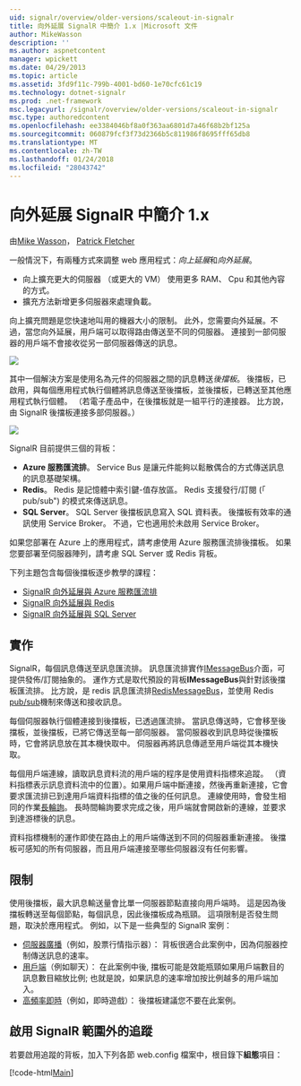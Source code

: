 ```yaml
---
uid: signalr/overview/older-versions/scaleout-in-signalr
title: 向外延展 SignalR 中簡介 1.x |Microsoft 文件
author: MikeWasson
description: ''
ms.author: aspnetcontent
manager: wpickett
ms.date: 04/29/2013
ms.topic: article
ms.assetid: 3fd9f11c-799b-4001-bd60-1e70cfc61c19
ms.technology: dotnet-signalr
ms.prod: .net-framework
msc.legacyurl: /signalr/overview/older-versions/scaleout-in-signalr
msc.type: authoredcontent
ms.openlocfilehash: ee3384046bf8a0f363aa6801d7a46f68b2bf125a
ms.sourcegitcommit: 060879fcf3f73d2366b5c811986f8695fff65db8
ms.translationtype: MT
ms.contentlocale: zh-TW
ms.lasthandoff: 01/24/2018
ms.locfileid: "28043742"
---
```

<a name="introduction-to-scaleout-in-signalr-1x"></a>向外延展 SignalR 中簡介 1.x
====================
由[Mike Wasson](https://github.com/MikeWasson)， [Patrick Fletcher](https://github.com/pfletcher)

一般情況下，有兩種方式來調整 web 應用程式：*向上延展*和*向外延展*。

- 向上擴充更大的伺服器 （或更大的 VM） 使用更多 RAM、 Cpu 和其他內容的方式。
- 擴充方法新增更多伺服器來處理負載。

向上擴充問題是您快速地叫用的機器大小的限制。 此外，您需要向外延展。不過，當您向外延展，用戶端可以取得路由傳送至不同的伺服器。 連接到一部伺服器的用戶端不會接收從另一部伺服器傳送的訊息。

![](scaleout-in-signalr/_static/image1.png)

其中一個解決方案是使用名為元件的伺服器之間的訊息轉送*後擋板*。 後擋板，已啟用，與每個應用程式執行個體將訊息傳送至後擋板，並後擋板，已轉送至其他應用程式執行個體。 （若電子產品中，在後擋板就是一組平行的連接器。 比方說，由 SignalR 後擋板連接多部伺服器。）

![](scaleout-in-signalr/_static/image2.png)

SignalR 目前提供三個的背板：

- **Azure 服務匯流排**。 Service Bus 是讓元件能夠以鬆散偶合的方式傳送訊息的訊息基礎架構。
- **Redis**。 Redis 是記憶體中索引鍵-值存放區。 Redis 支援發行/訂閱 (「 pub/sub") 的模式來傳送訊息。
- **SQL Server**。 SQL Server 後擋板訊息寫入 SQL 資料表。 後擋板有效率的通訊使用 Service Broker。 不過，它也適用於未啟用 Service Broker。

如果您部署在 Azure 上的應用程式，請考慮使用 Azure 服務匯流排後擋板。 如果您要部署至伺服器陣列，請考慮 SQL Server 或 Redis 背板。

下列主題包含每個後擋板逐步教學的課程：

- [SignalR 向外延展與 Azure 服務匯流排](scaleout-with-windows-azure-service-bus.md)
- [SignalR 向外延展與 Redis](scaleout-with-redis.md)
- [SignalR 向外延展與 SQL Server](scaleout-with-sql-server.md)

## <a name="implementation"></a>實作

SignalR，每個訊息傳送至訊息匯流排。 訊息匯流排實作[IMessageBus](https://msdn.microsoft.com/library/microsoft.aspnet.signalr.messaging.imessagebus(v=vs.100).aspx)介面，可提供發佈/訂閱抽象的。 運作方式是取代預設的背板**IMessageBus**與針對該後擋板匯流排。 比方說，是 redis 訊息匯流排[RedisMessageBus](https://msdn.microsoft.com/library/microsoft.aspnet.signalr.redis.redismessagebus(v=vs.100).aspx)，並使用 Redis [pub/sub](http://redis.io/topics/pubsub)機制來傳送和接收訊息。

每個伺服器執行個體連接到後擋板，已透過匯流排。 當訊息傳送時，它會移至後擋板，並後擋板，已將它傳送至每一部伺服器。 當伺服器收到訊息時從後擋板時，它會將訊息放在其本機快取中。 伺服器再將訊息傳遞至用戶端從其本機快取。

每個用戶端連線，讀取訊息資料流的用戶端的程序是使用資料指標來追蹤。 （資料指標表示訊息資料流中的位置）。如果用戶端中斷連接，然後再重新連接，它會要求匯流排已到達用戶端資料指標的值之後的任何訊息。 連線使用時，會發生相同的作業[長輪詢](../getting-started/introduction-to-signalr.md#transports)。 長時間輪詢要求完成之後，用戶端就會開啟新的連線，並要求到達游標後的訊息。

資料指標機制的運作即使在路由上的用戶端傳送到不同的伺服器重新連接。 後擋板可感知的所有伺服器，而且用戶端連接至哪些伺服器沒有任何影響。

## <a name="limitations"></a>限制

使用後擋板，最大訊息輸送量會比單一伺服器節點直接向用戶端時。 這是因為後擋板轉送至每個節點，每個訊息，因此後擋板成為瓶頸。 這項限制是否發生問題，取決於應用程式。 例如，以下是一些典型的 SignalR 案例：

- [伺服器廣播](tutorial-server-broadcast-with-aspnet-signalr.md)（例如，股票行情指示器）： 背板很適合此案例中，因為伺服器控制傳送訊息的速率。
- [用戶端](tutorial-getting-started-with-signalr.md)（例如聊天）： 在此案例中後, 擋板可能是效能瓶頸如果用戶端數目的訊息數目縮放比例; 也就是說，如果訊息的速率增加按比例越多的用戶端加入。
- [高頻率即時](tutorial-high-frequency-realtime-with-signalr.md)（例如，即時遊戲）： 後擋板建議您不要在此案例。

## <a name="enabling-tracing-for-signalr-scaleout"></a>啟用 SignalR 範圍外的追蹤

若要啟用追蹤的背板，加入下列各節 web.config 檔案中，根目錄下**組態**項目：

[!code-html[Main](scaleout-in-signalr/samples/sample1.html)]
